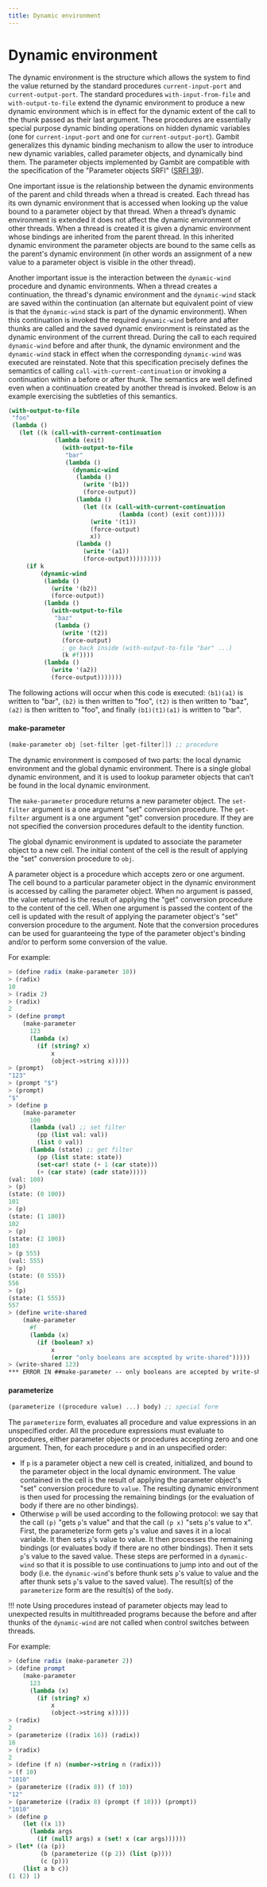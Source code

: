 ```yaml
---
title: Dynamic environment
---
```


# Dynamic environment

The dynamic environment is the structure which allows the system to find the
value returned by the standard procedures `current-input-port` and
`current-output-port`. The standard procedures `with-input-from-file` and
`with-output-to-file` extend the dynamic environment to produce a new dynamic
environment which is in effect for the dynamic extent of the call to the thunk
passed as their last argument. These procedures are essentially special purpose
dynamic binding operations on hidden dynamic variables (one for
`current-input-port` and one for `current-output-port`). Gambit generalizes this
dynamic binding mechanism to allow the user to introduce new dynamic variables,
called parameter objects, and dynamically bind them. The parameter objects
implemented by Gambit are compatible with the specification of the "Parameter
objects SRFI" ([SRFI 39](https://srfi.schemers.org/srfi-39/)).

One important issue is the relationship between the dynamic environments of the
parent and child threads when a thread is created. Each thread has its own
dynamic environment that is accessed when looking up the value bound to a
parameter object by that thread. When a thread’s dynamic environment is extended
it does not affect the dynamic environment of other threads. When a thread is
created it is given a dynamic environment whose bindings are inherited from the
parent thread. In this inherited dynamic environment the parameter objects are
bound to the same cells as the parent's dynamic environment (in other words an
assignment of a new value to a parameter object is visible in the other thread).

Another important issue is the interaction between the `dynamic-wind` procedure
and dynamic environments. When a thread creates a continuation, the thread's
dynamic environment and the `dynamic-wind` stack are saved within the
continuation (an alternate but equivalent point of view is that the
`dynamic-wind` stack is part of the dynamic environment). When this continuation
is invoked the required `dynamic-wind` before and after thunks are called and
the saved dynamic environment is reinstated as the dynamic environment of the
current thread. During the call to each required `dynamic-wind` before and after
thunk, the dynamic environment and the `dynamic-wind` stack in effect when the
corresponding `dynamic-wind` was executed are reinstated. Note that this
specification precisely defines the semantics of calling
`call-with-current-continuation` or invoking a continuation within a before or
after thunk. The semantics are well defined even when a continuation created by
another thread is invoked. Below is an example exercising the subtleties of this
semantics.

```scheme
(with-output-to-file
 "foo"
 (lambda ()
   (let ((k (call-with-current-continuation
             (lambda (exit)
               (with-output-to-file
                "bar"
                (lambda ()
                  (dynamic-wind
                   (lambda ()
                     (write '(b1))
                     (force-output))
                   (lambda ()
                     (let ((x (call-with-current-continuation
                               (lambda (cont) (exit cont)))))
                       (write '(t1))
                       (force-output)
                       x))
                   (lambda ()
                     (write '(a1))
                     (force-output)))))))))
     (if k
         (dynamic-wind
          (lambda ()
            (write '(b2))
            (force-output))
          (lambda ()
            (with-output-to-file
             "baz"
             (lambda ()
               (write '(t2))
               (force-output)
               ; go back inside (with-output-to-file "bar" ...)
               (k #f))))
          (lambda ()
            (write '(a2))
            (force-output)))))))
```

The following actions will occur when this code is executed: `(b1)(a1)` is
written to "bar", `(b2)` is then written to "foo", `(t2)` is then written to
"baz", `(a2)` is then written to "foo", and finally `(b1)(t1)(a1)` is written to
"bar".

#### make-parameter

```scheme
(make-parameter obj [set-filter [get-filter]]) ;; procedure
```

The dynamic environment is composed of two parts: the local dynamic environment
and the global dynamic environment. There is a single global dynamic
environment, and it is used to lookup parameter objects that can’t be found in
the local dynamic environment.

The `make-parameter` procedure returns a new parameter object. The `set-filter`
argument is a one argument "set" conversion procedure. The `get-filter` argument
is a one argument "get" conversion procedure. If they are not specified the
conversion procedures default to the identity function.

The global dynamic environment is updated to associate the parameter object to a
new cell. The initial content of the cell is the result of applying the "set"
conversion procedure to `obj`.

A parameter object is a procedure which accepts zero or one argument. The cell
bound to a particular parameter object in the dynamic environment is accessed by
calling the parameter object. When no argument is passed, the value returned is
the result of applying the "get" conversion procedure to the content of the
cell. When one argument is passed the content of the cell is updated with the
result of applying the parameter object's "set" conversion procedure to the
argument. Note that the conversion procedures can be used for guaranteeing the
type of the parameter object's binding and/or to perform some conversion of the
value.

For example:

```scheme
> (define radix (make-parameter 10))
> (radix)
10
> (radix 2)
> (radix)
2
> (define prompt
    (make-parameter
      123
      (lambda (x)
        (if (string? x)
            x
            (object->string x)))))
> (prompt)
"123"
> (prompt "$")
> (prompt)
"$"
> (define p
    (make-parameter
      100
      (lambda (val) ;; set filter
        (pp (list val: val))
        (list 0 val))
      (lambda (state) ;; get filter
        (pp (list state: state))
        (set-car! state (+ 1 (car state)))
        (+ (car state) (cadr state)))))
(val: 100)
> (p)
(state: (0 100))
101
> (p)
(state: (1 100))
102
> (p)
(state: (2 100))
103
> (p 555)
(val: 555)
> (p)
(state: (0 555))
556
> (p)
(state: (1 555))
557
> (define write-shared
    (make-parameter
      #f
      (lambda (x)
        (if (boolean? x)
            x
            (error "only booleans are accepted by write-shared")))))
> (write-shared 123)
*** ERROR IN ##make-parameter -- only booleans are accepted by write-shared
```

#### parameterize

```scheme
(parameterize ((procedure value) ...) body) ;; special form
```

The `parameterize` form, evaluates all procedure and value expressions in an
unspecified order. All the procedure expressions must evaluate to procedures,
either parameter objects or procedures accepting zero and one argument. Then,
for each procedure `p` and in an unspecified order:

- If `p` is a parameter object a new cell is created, initialized, and bound to the
parameter object in the local dynamic environment. The value contained in the
cell is the result of applying the parameter object's "set" conversion procedure
to `value`. The resulting dynamic environment is then used for processing the
remaining bindings (or the evaluation of body if there are no other bindings).
- Otherwise `p` will be used according to the following protocol: we say that the
call `(p)` "gets `p`'s value" and that the call `(p x)` "sets `p`'s value to x". First,
the parameterize form gets `p`'s value and saves it in a local variable. It then
sets `p`'s value to value. It then processes the remaining bindings (or evaluates
body if there are no other bindings). Then it sets `p`'s value to the saved value.
These steps are performed in a `dynamic-wind` so that it is possible to use
continuations to jump into and out of the body (i.e. the `dynamic-wind`'s before
thunk sets `p`'s value to value and the after thunk sets `p`'s value to the saved
value). The result(s) of the `parameterize` form are the result(s) of the `body`.

!!! note 
    Using procedures instead of parameter objects may lead to unexpected results
    in multithreaded programs because the before and after thunks of the
    `dynamic-wind` are not called when control switches between threads.

For example:

```scheme
> (define radix (make-parameter 2))
> (define prompt
    (make-parameter
      123
      (lambda (x)
        (if (string? x)
            x
            (object->string x)))))
> (radix)
2
> (parameterize ((radix 16)) (radix))
16
> (radix)
2
> (define (f n) (number->string n (radix)))
> (f 10)
"1010"
> (parameterize ((radix 8)) (f 10))
"12"
> (parameterize ((radix 8) (prompt (f 10))) (prompt))
"1010"
> (define p
    (let ((x 1))
      (lambda args
        (if (null? args) x (set! x (car args))))))
> (let* ((a (p))
         (b (parameterize ((p 2)) (list (p))))
         (c (p)))
    (list a b c))
(1 (2) 1)
```
